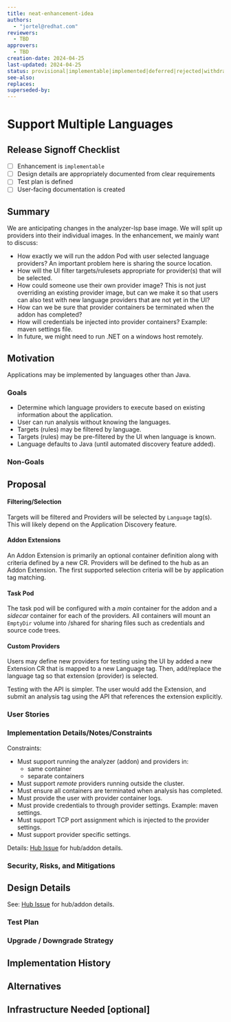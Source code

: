 ```yaml
---
title: neat-enhancement-idea
authors:
  - "jortel@redhat.com"
reviewers:
  - TBD
approvers:
  - TBD
creation-date: 2024-04-25
last-updated: 2024-04-25
status: provisional|implementable|implemented|deferred|rejected|withdrawn|replaced
see-also:
replaces:
superseded-by:
---
```


# Support Multiple Languages


## Release Signoff Checklist

- [ ] Enhancement is `implementable`
- [ ] Design details are appropriately documented from clear requirements
- [ ] Test plan is defined
- [ ] User-facing documentation is created

## Summary

We are anticipating changes in the analyzer-lsp base image. We will split up providers into their individual images. In the enhancement, we mainly want to discuss: 
- How exactly we will run the addon Pod with user selected language providers? An important problem here is sharing the source location. 
- How will the UI filter targets/rulesets appropriate for provider(s) that will be selected.
- How could someone use their own provider image? This is not just overriding an existing provider image, but can we make it so that users can also test with new language providers that are not yet in the UI? 
- How can we be sure that provider containers be terminated when the addon has completed?
- How will credentials be injected into provider containers? Example: maven settings file.
- In future, we might need to run .NET on a windows host remotely.

## Motivation

Applications may be implemented by languages other than Java.

### Goals

- Determine which language providers to execute based on existing information about the application.
- User can run analysis without knowing the languages.
- Targets (rules) may be filtered by language.
- Targets (rules) may be pre-filtered by the UI when language is known.
- Language defaults to Java (until automated discovery feature added).

### Non-Goals

## Proposal

#### Filtering/Selection ####
Targets will be filtered and Providers will be selected by `Language` tag(s).  This will likely depend on the Application Discovery feature.

#### Addon Extensions ####

 An Addon Extension is primarily an optional container definition along with criteria defined by a new CR. Providers will be defined to the hub as an Addon Extension.  The first supported selection criteria will be by application tag matching.

#### Task Pod ####
The task pod will be configured with a _main_ container for the addon and a _sidecar_ container for each of the providers.  All containers will mount an `EmptyDir` volume into /shared for sharing files such as credentials and source code trees.

#### Custom Providers ####
Users may define new providers for testing using the UI by added a new Extension CR that is mapped to a new Language tag.  Then, add/replace the language tag so that extension (provider) is selected. 

Testing with the API is simpler.  The user would add the Extension, and submit an analysis tag using the API that references the extension explicitly.

### User Stories

### Implementation Details/Notes/Constraints

Constraints:
- Must support running the analyzer (addon) and providers in:
  - same container
  - separate containers
- Must support _remote_ providers running outside the cluster.
- Must ensure all containers are terminated when analysis has completed.
- Must provide the user with provider container logs.
- Must provide credentials to through provider settings. Example: maven settings.
- Must support TCP port assignment which is injected to the provider settings.
- Must support provider specific settings.

Details: [Hub Issue](https://github.com/konveyor/tackle2-hub/issues/599) for hub/addon details.

### Security, Risks, and Mitigations

## Design Details

See: [Hub Issue](https://github.com/konveyor/tackle2-hub/issues/599) for hub/addon details.

### Test Plan

### Upgrade / Downgrade Strategy

## Implementation History

## Alternatives

## Infrastructure Needed [optional]


